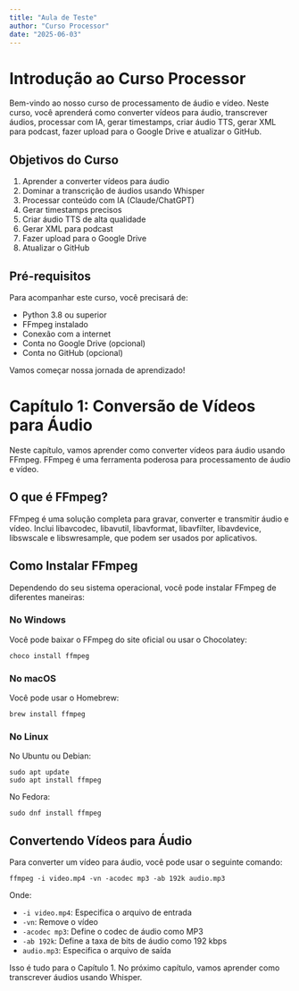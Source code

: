 ```yaml
---
title: "Aula de Teste"
author: "Curso Processor"
date: "2025-06-03"
---
```


# Introdução ao Curso Processor

Bem-vindo ao nosso curso de processamento de áudio e vídeo. Neste curso, você aprenderá como converter vídeos para áudio, transcrever áudios, processar com IA, gerar timestamps, criar áudio TTS, gerar XML para podcast, fazer upload para o Google Drive e atualizar o GitHub.

## Objetivos do Curso

1. Aprender a converter vídeos para áudio
2. Dominar a transcrição de áudios usando Whisper
3. Processar conteúdo com IA (Claude/ChatGPT)
4. Gerar timestamps precisos
5. Criar áudio TTS de alta qualidade
6. Gerar XML para podcast
7. Fazer upload para o Google Drive
8. Atualizar o GitHub

## Pré-requisitos

Para acompanhar este curso, você precisará de:

- Python 3.8 ou superior
- FFmpeg instalado
- Conexão com a internet
- Conta no Google Drive (opcional)
- Conta no GitHub (opcional)

Vamos começar nossa jornada de aprendizado!

# Capítulo 1: Conversão de Vídeos para Áudio

Neste capítulo, vamos aprender como converter vídeos para áudio usando FFmpeg. FFmpeg é uma ferramenta poderosa para processamento de áudio e vídeo.

## O que é FFmpeg?

FFmpeg é uma solução completa para gravar, converter e transmitir áudio e vídeo. Inclui libavcodec, libavutil, libavformat, libavfilter, libavdevice, libswscale e libswresample, que podem ser usados por aplicativos.

## Como Instalar FFmpeg

Dependendo do seu sistema operacional, você pode instalar FFmpeg de diferentes maneiras:

### No Windows

Você pode baixar o FFmpeg do site oficial ou usar o Chocolatey:

```
choco install ffmpeg
```

### No macOS

Você pode usar o Homebrew:

```
brew install ffmpeg
```

### No Linux

No Ubuntu ou Debian:

```
sudo apt update
sudo apt install ffmpeg
```

No Fedora:

```
sudo dnf install ffmpeg
```

## Convertendo Vídeos para Áudio

Para converter um vídeo para áudio, você pode usar o seguinte comando:

```
ffmpeg -i video.mp4 -vn -acodec mp3 -ab 192k audio.mp3
```

Onde:
- `-i video.mp4`: Especifica o arquivo de entrada
- `-vn`: Remove o vídeo
- `-acodec mp3`: Define o codec de áudio como MP3
- `-ab 192k`: Define a taxa de bits de áudio como 192 kbps
- `audio.mp3`: Especifica o arquivo de saída

Isso é tudo para o Capítulo 1. No próximo capítulo, vamos aprender como transcrever áudios usando Whisper.